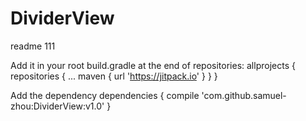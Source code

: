 # DividerView

readme 111

Add it in your root build.gradle at the end of repositories:
 allprojects {
		repositories {
			...
			maven { url 'https://jitpack.io' }
		}
	}
  
 Add the dependency
  dependencies {
	        compile 'com.github.samuel-zhou:DividerView:v1.0'
	}
